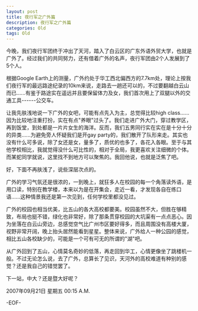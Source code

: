 ```yaml
---
layout: post
title: 夜行军之广外篇
description: 夜行军之广外篇
categories: Old
tags: Old
---
```

今晚，我们夜行军团终于冲出了天河，踏入了白云区的广东外语外贸大学，也就是广外了。经过我们的共同努力，还有借着广外的名声，夜行军团由2个人发展到了5个人。  
  
根据Google Earth上的测量，广外约处于华工西北偏西方的7.7km处，理论上按我们夜行军的最远路途纪录的10km来说，走路去一趟还可以的，不过要翻越白云山而已......有鉴于路途实在遥远并且要保留体力及女，我们首次用上了双腿以外的交通工具------公交车。  
  
让我先肤浅地说一下广外的女吧，可能有点先入为主，总觉得比较high class......因为比较地注重打扮，实在有点"养眼"过头了。我们走进广外大门，穿过教学区，再到饭堂，到处都是一片片女生的海洋。反而，我们五男同行实在实在是十分十分的异类......为避免旁人怀疑我们是开gay party的，我们散开了队形来走。其实也没有什么可多说，除了女还是女，量多了，质优的也多了，各花入各眼。至于与其他学校相比，我就觉得没什么可比性的，相对于全局，我更喜欢关注细微的个体。而某蛇同学就说，这里找不到地方可以聚焦的。我回他说，也就是泛焦了吧。  
  
好，下面不再肤浅了，说些深层次点的。  
  
广外的学习气氛还是很浓的，一到晚上，就狂多人在校园的每一个角落读外语，是用口读，特别在教学楼，本来以为是在开集会，走近一看，才发现各自在练口语......这种情景我还是第一次见到，任何学校里都没见过。  
  
广外的校园也相当优美，比五山的各大高校都要美。校园虽然不大，但胜在够精致，布局也挺不错，绿化也非常好，除了那条贯穿校园的大坑渠有一点点恶心。因为坐落在白云山旁边，总感觉空气比广州市区要好得多，而且周围没有高楼大厦，视野非常开阔，晚上抬头居然能看到星星。整体来说，广外给人一种公园的感觉，相比五山各校缺少的，可能是一个可有可无的所谓的"湖"吧。  
  
从广外回到了五山，心情莫名奇妙的低落，再走回到华工，心情更像坐了跳楼机一般。不过无论怎么说，去了广外，总算长了见识，天河外的高校难道有种别的感觉？还是我自己的错觉罢了。  
  
下一站，中大？还是暨大好呢？

2007年09月21日 星期五  00:15 A.M.

-EOF-